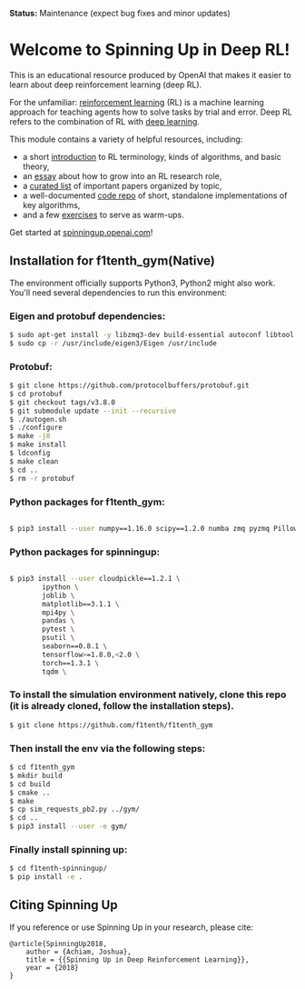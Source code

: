 **Status:** Maintenance (expect bug fixes and minor updates)

Welcome to Spinning Up in Deep RL! 
==================================

This is an educational resource produced by OpenAI that makes it easier to learn about deep reinforcement learning (deep RL).

For the unfamiliar: [reinforcement learning](https://en.wikipedia.org/wiki/Reinforcement_learning) (RL) is a machine learning approach for teaching agents how to solve tasks by trial and error. Deep RL refers to the combination of RL with [deep learning](http://ufldl.stanford.edu/tutorial/).

This module contains a variety of helpful resources, including:

- a short [introduction](https://spinningup.openai.com/en/latest/spinningup/rl_intro.html) to RL terminology, kinds of algorithms, and basic theory,
- an [essay](https://spinningup.openai.com/en/latest/spinningup/spinningup.html) about how to grow into an RL research role,
- a [curated list](https://spinningup.openai.com/en/latest/spinningup/keypapers.html) of important papers organized by topic,
- a well-documented [code repo](https://github.com/openai/spinningup) of short, standalone implementations of key algorithms,
- and a few [exercises](https://spinningup.openai.com/en/latest/spinningup/exercises.html) to serve as warm-ups.

Get started at [spinningup.openai.com](https://spinningup.openai.com)!



## Installation for f1tenth_gym(Native)
The environment officially supports Python3, Python2 might also work. You'll need several dependencies to run this environment:

### Eigen and protobuf dependencies:

```bash
$ sudo apt-get install -y libzmq3-dev build-essential autoconf libtool libeigen3-dev
$ sudo cp -r /usr/include/eigen3/Eigen /usr/include
```

### Protobuf:

```bash
$ git clone https://github.com/protocolbuffers/protobuf.git
$ cd protobuf
$ git checkout tags/v3.8.0
$ git submodule update --init --recursive
$ ./autogen.sh
$ ./configure
$ make -j8
$ make install
$ ldconfig
$ make clean
$ cd ..
$ rm -r protobuf
```

### Python packages for f1tenth_gym:
```bash

$ pip3 install --user numpy==1.16.0 scipy==1.2.0 numba zmq pyzmq Pillow gym protobuf==3.8.0 pyyaml msgpack==0.6.2
```

### Python packages for spinningup:
```bash

$ pip3 install --user cloudpickle==1.2.1 \
        ipython \
        joblib \
        matplotlib==3.1.1 \
        mpi4py \
        pandas \
        pytest \
        psutil \
        seaborn==0.8.1 \
        tensorflow>=1.8.0,<2.0 \
        torch==1.3.1 \
        tqdm \
```

### To install the simulation environment natively, clone this repo (it is already cloned, follow the installation steps).

```bash
$ git clone https://github.com/f1tenth/f1tenth_gym
```

### Then install the env via the following steps:
```bash
$ cd f1tenth_gym
$ mkdir build
$ cd build
$ cmake ..
$ make
$ cp sim_requests_pb2.py ../gym/
$ cd ..
$ pip3 install --user -e gym/
```

### Finally install spinning up:
```bash
$ cd f1tenth-spinningup/
$ pip install -e .
```




Citing Spinning Up
------------------

If you reference or use Spinning Up in your research, please cite:

```
@article{SpinningUp2018,
    author = {Achiam, Joshua},
    title = {{Spinning Up in Deep Reinforcement Learning}},
    year = {2018}
}
```
